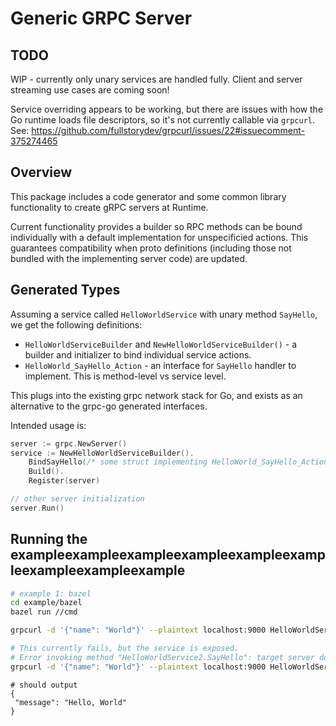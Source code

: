 # Generic GRPC Server

## TODO
WIP - currently only unary services are handled fully. Client and server streaming use cases are coming soon!

Service overriding appears to be working, but there are issues with how the Go runtime loads file descriptors, so it's
not currently callable via `grpcurl`. See: https://github.com/fullstorydev/grpcurl/issues/22#issuecomment-375274465

## Overview
This package includes a code generator and some common library functionality to create gRPC servers at Runtime.

Current functionality provides a builder so RPC methods can be bound individually with a default implementation
for unspecificied actions. This guarantees compatibility when proto definitions (including those not bundled with
the implementing server code) are updated. 

## Generated Types

Assuming a service called `HelloWorldService` with unary method `SayHello`, we get the following definitions:

* `HelloWorldServiceBuilder` and `NewHelloWorldServiceBuilder()` - a builder and initializer to bind individual service actions.
* `HelloWorld_SayHello_Action` - an interface for `SayHello` handler to implement. This is method-level vs service level.

This plugs into the existing grpc network stack for Go, and exists as an alternative to the grpc-go generated interfaces.

Intended usage is:
```go
server := grpc.NewServer()
service := NewHelloWorldServiceBuilder().
	BindSayHello(/* some struct implementing HelloWorld_SayHello_Action */).
	Build().
    Register(server)

// other server initialization
server.Run()

```

## Running the exampleexampleexampleexampleexampleexampleexampleexampleexample

```bash
# example 1: bazel
cd example/bazel
bazel run //cmd
```

```bash
grpcurl -d '{"name": "World"}' --plaintext localhost:9000 HelloWorldService.SayHello

# This currently fails, but the service is exposed.
# Error invoking method "HelloWorldService2.SayHello": target server does not expose service "HelloWorldService2"
grpcurl -d '{"name": "World"}' --plaintext localhost:9000 HelloWorldService2.SayHello
```

```
# should output
{
 "message": "Hello, World"
}
```
